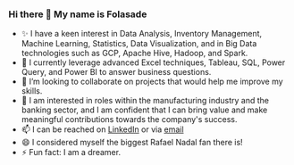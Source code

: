 ### Hi there 👋 My name is Folasade

- ✨ I have a keen interest in Data Analysis, Inventory Management, Machine Learning, Statistics, Data Visualization, and in Big Data technologies such as GCP, Apache Hive, Hadoop, and Spark.
- 🔭 I currently leverage advanced Excel techniques, Tableau, SQL, Power Query, and Power BI to answer business questions.
- 👯 I’m looking to collaborate on projects that would help me improve my skills.
- 🤔 I am interested in roles within the manufacturing industry and the banking sector, and I am confident that I can bring value and make meaningful contributions towards the company's success.
- 📫 I can be reached on [LinkedIn](https://www.linkedin.com/in/folasade-theresa-ojo-39769313b/) or via [email](ojofolasade.t@gmail.com)
- 😄 I considered myself the biggest Rafael Nadal fan there is! 
- ⚡ Fun fact: I am a dreamer.
